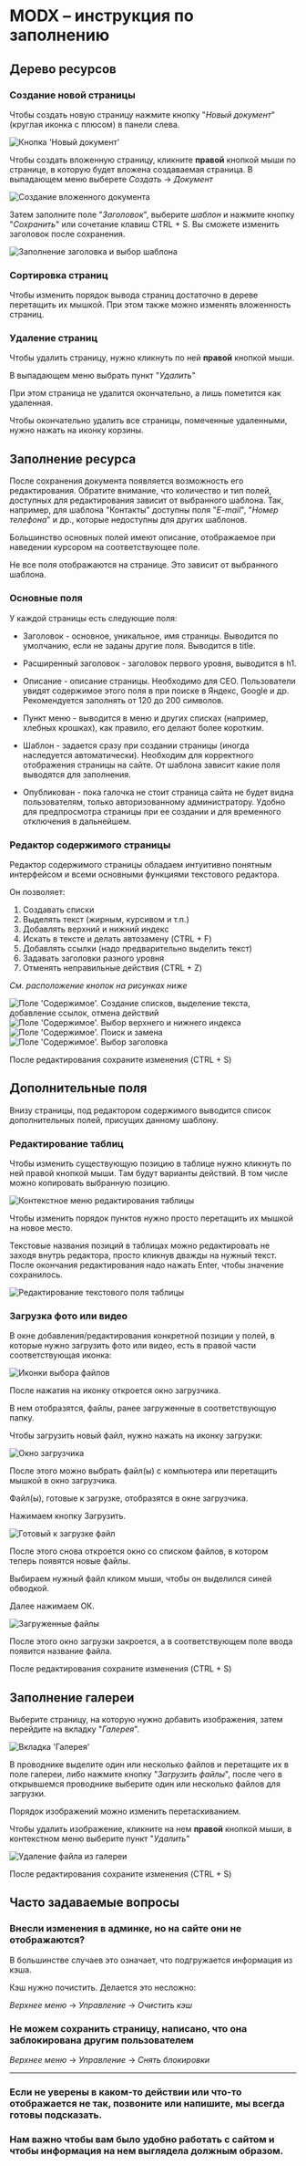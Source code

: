 # MODX – инструкция по заполнению

## Дерево ресурсов

### Создание новой страницы

Чтобы создать новую страницу нажмите кнопку "_Новый документ_" (круглая иконка с плюсом) в панели слева.

![Кнопка 'Новый документ'](https://github.com/pxjam/modx-manual/blob/master/screenshots/resource-tree-01.png?raw=true)

Чтобы создать вложенную страницу, кликните __правой__ кнопкой мыши по странице, в которую будет вложена создаваемая страница. В выпадающем меню выберете _Создать_ → _Документ_

![Создание вложенного документа](https://github.com/pxjam/modx-manual/blob/master/screenshots/resource-tree-02.png?raw=true)

Затем заполните поле "_Заголовок_", выберите _шаблон_ и нажмите кнопку "_Сохранить_" или сочетание клавиш CTRL + S. Вы сможете изменить заголовок после сохранения.

![Заполнение заголовка и выбор шаблона](https://github.com/pxjam/modx-manual/blob/master/screenshots/resource-tree-03.png?raw=true)

### Сортировка страниц

Чтобы изменить порядок вывода страниц достаточно в дереве перетащить их мышкой. При этом также можно изменять вложенность страниц.

### Удаление страниц

Чтобы удалить страницу, нужно кликнуть по ней __правой__ кнопкой мыши.

В выпадающем меню выбрать пункт "_Удалить_"

При этом страница не удалится окончательно, а лишь пометится как удаленная.

Чтобы окончательно удалить все страницы, помеченные удаленными, нужно нажать на иконку корзины.

## Заполнение ресурса

После сохранения документа появляется возможность его редактирования. Обратите внимание, что количество и тип полей, доступных для редактирования зависит от выбранного шаблона. Так, например, для шаблона "Контакты" доступны поля "_E-mail_", "_Номер телефона_" и др., которые недоступны для других шаблонов.

Большинство основных полей имеют описание, отображаемое при наведении курсором на соответствующее поле.

Не все поля отображаются на странице. Это зависит от выбранного шаблона.

### Основные поля

У каждой страницы есть следующие поля:

- Заголовок - основное, уникальное, имя страницы.
Выводится по умолчанию, если не заданы другие поля. Выводится в title.

- Расширенный заголовок - заголовок первого уровня, выводится в h1.

- Описание - описание страницы. Необходимо для СЕО. Пользователи увидят содержимое этого поля в при поиске в Яндекс, Google и др. Рекомендуется заполнять от 120 до 200 символов.

- Пункт меню - выводится в меню и других списках (например, хлебных крошках), как правило, его делают более коротким.

- Шаблон - задается сразу при создании страницы (иногда наследуется автоматически). Необходим для корректного отображения страницы на сайте.
От шаблона зависит какие поля выводятся для заполнения.

- Опубликован - пока галочка не стоит страница сайта не будет видна пользователям, только авторизованному администратору. Удобно для предпросмотра страницы при ее создании и для временного отключения в дальнейшем.

### Редактор содержимого страницы

Редактор содержимого страницы обладаем интуитивно понятным интерфейсом и всеми основными функциями текстового редактора.

Он позволяет:

1. Создавать списки
2. Выделять текст (жирным, курсивом и т.п.)
3. Добавлять верхний и нижний индекс
4. Искать в тексте и делать автозамену (CTRL + F)
5. Добавлять ссылки (надо предварительно выделить текст)
6. Задавать заголовки разного уровня
7. Отменять неправильные действия (CTRL + Z)

_См. расположение кнопок на рисунках ниже_

![Поле 'Содержимое'. Создание списков, выделение текста, добавление ссылок, отмена действий](https://github.com/pxjam/modx-manual/blob/master/screenshots/content-editor-01.png?raw=true)
![Поле 'Содержимое'. Выбор верхнего и нижнего индекса](https://github.com/pxjam/modx-manual/blob/master/screenshots/content-editor-02.png?raw=true)
![Поле 'Содержимое'. Поиск и замена](https://github.com/pxjam/modx-manual/blob/master/screenshots/content-editor-03.png?raw=true)
![Поле 'Содержимое'. Выбор заголовка](https://github.com/pxjam/modx-manual/blob/master/screenshots/content-editor-04.png?raw=true)

После редактирования сохраните изменения (CTRL + S)

## Дополнительные поля

Внизу страницы, под редактором содержимого выводится список дополнительных полей, присущих данному шаблону.

### Редактирование таблиц

Чтобы изменить существующую позицию в таблице нужно кликнуть по ней правой кнопкой мыши. Там будут варианты действий. В том числе можно копировать выбранную позицию.

![Контекстное меню редактирования таблицы](https://github.com/pxjam/modx-manual/blob/master/screenshots/table-edit-01.png?raw=true)

Чтобы изменить порядок пунктов нужно просто перетащить их мышкой на новое место.

Текстовые названия позиций в таблицах можно редактировать не заходя внутрь редактора, просто кликнув дважды на нужный текст. После окончания редактирования надо нажать Enter, чтобы значение сохранилось.

![Редактирование текстового поля таблицы](https://github.com/pxjam/modx-manual/blob/master/screenshots/table-edit-02.png?raw=true)


### Загрузка фото или видео

В окне добавления/редактирования конкретной позиции у полей, в которые нужно загрузить фото или видео, есть в правой части соответствующая иконка:

![Иконки выбора файлов](https://github.com/pxjam/modx-manual/blob/master/screenshots/images-01.png?raw=true)

После нажатия на иконку откроется окно загрузчика.

В нем отобразятся, файлы, ранее загруженные в соответствующую папку.

Чтобы загрузить новый файл, нужно нажать на иконку загрузки:

![Окно загрузчика](https://github.com/pxjam/modx-manual/blob/master/screenshots/images-02.png?raw=true)

После этого можно выбрать файл(ы) с компьютера или перетащить мышкой в окно загрузчика.

Файл(ы), готовые к загрузке, отобразятся в окне загрузчика.

Нажимаем кнопку Загрузить.

![Готовый к загрузке файл](https://github.com/pxjam/modx-manual/blob/master/screenshots/images-03.png?raw=true)

После этого снова откроется окно со списком файлов, в котором теперь появятся новые файлы.

Выбираем нужный файл кликом мыши, чтобы он выделился синей обводкой.

Далее нажимаем ОК.

![Загруженные файлы](https://github.com/pxjam/modx-manual/blob/master/screenshots/images-04.png?raw=true)

После этого окно загрузки закроется, а в соответствующем поле ввода появится название файла.

После редактирования сохраните изменения (CTRL + S)

## Заполнение галереи

Выберите страницу, на которую нужно добавить изображения, затем перейдите на вкладку "_Галерея_".

![Вкладка 'Галерея'](https://github.com/pxjam/modx-manual/blob/master/screenshots/gallery-01.png?raw=true)

В проводнике выделите один или несколько файлов и перетащите их в поле галереи, либо нажмите кнопку "_Загрузить файлы_", после чего в открывшемся проводнике выберите один или несколько файлов для загрузки.

Порядок изображений можно изменить перетаскиванием.

Чтобы удалить изображение, кликните на нем __правой__ кнопкой мыши, в контекстном меню выберите пункт "_Удалить_"

![Удаление файла из галереи](https://github.com/pxjam/modx-manual/blob/master/screenshots/gallery-02.png?raw=true)

После редактирования сохраните изменения (CTRL + S)

## Часто задаваемые вопросы

### Внесли изменения в админке, но на сайте они не отображаются?

В большинстве случаев это означает, что подгружается информация из кэша.

Кэш нужно почистить. Делается это несложно:

_Верхнее меню_ → _Управление_ → _Очистить кэш_

### Не можем сохранить страницу, написано, что она заблокирована другим пользователем

_Верхнее меню_ → _Управление_ → _Снять блокировки_

---

### Если не уверены в каком-то действии или что-то отображается не так, позвоните или напишите, мы всегда готовы подсказать.

### Нам важно чтобы вам было удобно работать с сайтом и чтобы информация на нем выглядела должным образом.
